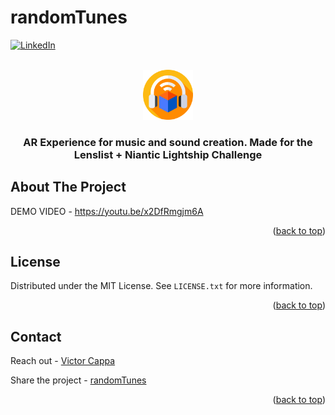# randomTunes

<div id="top"></div>

[![LinkedIn][linkedin-shield]][linkedin-url]



<!-- PROJECT LOGO -->
 

<br />
<div align="center">
  <a href="https://github.com/victorcappa/randomTunes">
    <img src="logo.png" alt="Logo" width="80" height="80">
  </a>

<h3 align="center"><randomTunes</h3>

  <p align="center">
AR Experience for music and sound creation. Made for the Lenslist + Niantic Lightship Challenge 
<br />

  </p>
 
 

 
</div>



<!-- ABOUT THE PROJECT -->
## About The Project

 
<p align="left">
 
  DEMO VIDEO - https://youtu.be/x2DfRmgjm6A


</p>


<p align="right">(<a href="#top">back to top</a>)</p>


<!-- LICENSE -->
## License

Distributed under the MIT License. See `LICENSE.txt` for more information.

<p align="right">(<a href="#top">back to top</a>)</p>



<!-- CONTACT -->
## Contact

Reach out - <a href = "mailto: cappacurta@gmail.com.com">Victor Cappa</a>


Share the project - [randomTunes](https://github.com/victorcappa/randomTunes)

<p align="right">(<a href="#top">back to top</a>)</p>

[linkedin-shield]: https://img.shields.io/badge/-LinkedIn-black.svg?style=for-the-badge&logo=linkedin&colorB=555
[linkedin-url]: https://www.linkedin.com/in/victor-cappa-50839788/

